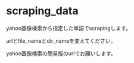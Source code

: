 # scraping_data

yahoo画像検索から指定した単語でscrapingします。

urlとfile_nameとdir_nameを変えてください。

yahoo画像検索の簡易版のurlでお願いします。

